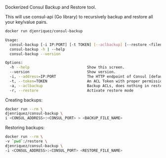 Dockerized Consul Backup and Restore tool.

This will use consul-api (Go library) to recursively backup and restore all your
key/value pairs.


```sh
docker run djenriquez/consul-backup

Usage:
  consul-backup [-i IP:PORT] [-t TOKEN] [--aclbackup] [--restore <filename>]
  consul-backup -h | --help
  consul-backup --version

Options:
  -h --help                          Show this screen.
  --version                          Show version.
  -i, --address=IP:PORT              The HTTP endpoint of Consul [default: 127.0.0.1:8500].
  -t, --token=TOKEN                  An ACL Token with proper permissions in Consul [default: ].
  -a, --aclbackup                    Backup ACLs, does nothing in restore mode. ACL restore not available at this time.
  -r, --restore                      Activate restore mode
```

Creating backups:
```sh
docker run --rm \
djenriquez/consul-backup \
i <CONSUL_ADDRESS>:<CONSUL_PORT> > <BACKUP_FILE_NAME>
```

Restoring backups:
```sh
docker run --rm \
-v `pwd`:/restore \
djenriquez/consul-backup \
-i <CONSUL_ADDRESS>:<CONSUL_PORT> <RESTORE_FILE_NAME>
```